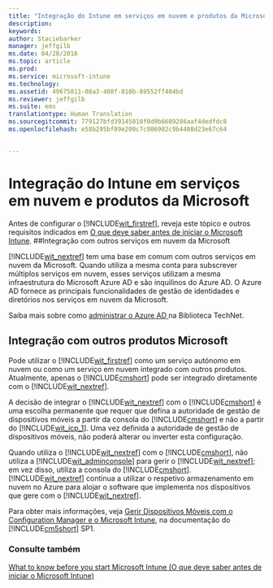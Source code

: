 ```yaml
---
title: "Integração do Intune em serviços em nuvem e produtos da Microsoft | Microsoft Intune"
description: 
keywords: 
author: Staciebarker
manager: jeffgilb
ms.date: 04/28/2016
ms.topic: article
ms.prod: 
ms.service: microsoft-intune
ms.technology: 
ms.assetid: 49675811-08a3-408f-810b-89552ff404bd
ms.reviewer: jeffgilb
ms.suite: ems
translationtype: Human Translation
ms.sourcegitcommit: 779127bfd39145010f0d9b6609286aaf4dedfdc8
ms.openlocfilehash: e58b295bf89e200c7c986902c9b4408d23e67c64


---
```


# Integração do Intune em serviços em nuvem e produtos da Microsoft

Antes de configurar o [!INCLUDE[wit_firstref](../includes/wit_firstref_md.md)], reveja este tópico e outros requisitos indicados em [O que deve saber antes de iniciar o Microsoft Intune](what-to-know-before-you-start-microsoft-intune.md).
##Integração com outros serviços em nuvem da Microsoft


[!INCLUDE[wit_nextref](../includes/wit_nextref_md.md)] tem uma base em comum com outros serviços em nuvem da Microsoft. Quando utiliza a mesma conta para subscrever múltiplos serviços em nuvem, esses serviços utilizam a mesma infraestrutura do Microsoft Azure AD e são inquilinos do Azure AD. O Azure AD fornece as principais funcionalidades de gestão de identidades e diretórios nos serviços em nuvem da Microsoft.

Saiba mais sobre como [administrar o Azure AD ](http://technet.microsoft.com/library/hh967611.aspx) na Biblioteca TechNet.

## Integração com outros produtos Microsoft
Pode utilizar o [!INCLUDE[wit_firstref](../includes/wit_firstref_md.md)] como um serviço autónomo em nuvem ou como um serviço em nuvem integrado com outros produtos. Atualmente, apenas o [!INCLUDE[cmshort](../includes/cmshort_md.md)] pode ser integrado diretamente com o [!INCLUDE[wit_nextref](../includes/wit_nextref_md.md)].

A decisão de integrar o [!INCLUDE[wit_nextref](../includes/wit_nextref_md.md)] com o [!INCLUDE[cmshort](../includes/cmshort_md.md)] é uma escolha permanente que requer que defina a autoridade de gestão de dispositivos móveis a partir da consola do [!INCLUDE[cmshort](../includes/cmshort_md.md)] e não a partir do [!INCLUDE[wit_icp_1](../includes/wit_icp_1_md.md)]. Uma vez definida a autoridade de gestão de dispositivos móveis, não poderá alterar ou inverter esta configuração.

Quando utiliza o [!INCLUDE[wit_nextref](../includes/wit_nextref_md.md)] com o [!INCLUDE[cmshort](../includes/cmshort_md.md)], não utiliza a [!INCLUDE[wit_adminconsole](../includes/wit_adminconsole_md.md)] para gerir o [!INCLUDE[wit_nextref](../includes/wit_nextref_md.md)]; em vez disso, utiliza a consola do [!INCLUDE[cmshort](../includes/cmshort_md.md)]. [!INCLUDE[wit_nextref](../includes/wit_nextref_md.md)] continua a utilizar o respetivo armazenamento em nuvem no Azure para alojar o software que implementa nos dispositivos que gere com o [!INCLUDE[wit_nextref](../includes/wit_nextref_md.md)].

Para obter mais informações, veja [Gerir Dispositivos Móveis com o Configuration Manager e o Microsoft Intune](http://msdn.microsoft.com/library/2c6bd0e5-d436-41c8-bf38-30152d76be10), na documentação do [!INCLUDE[cm5short](../includes/cm5short_md.md)] SP1.

### Consulte também
[What to know before you start Microsoft Intune (O que deve saber antes de iniciar o Microsoft Intune)](what-to-know-before-you-start-microsoft-intune.md)


<!--HONumber=Jun16_HO4-->


